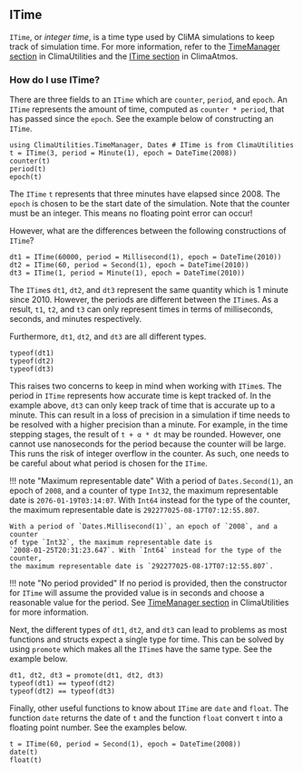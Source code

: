 ## ITime

`ITime`, or _integer time_, is a time type used by CliMA simulations to keep
track of simulation time. For more information, refer to the
[TimeManager section](https://clima.github.io/ClimaUtilities.jl/stable/timemanager/)
in ClimaUtilities and the
[ITime section](https://clima.github.io/ClimaAtmos.jl/stable/itime/) in ClimaAtmos.

### How do I use ITime?

There are three fields to an `ITime` which are `counter`, `period`, and `epoch`.
An `ITime` represents the amount of time, computed as `counter * period`, that
has passed since the `epoch`. See the example below of constructing an `ITime`.

```@repl itime
using ClimaUtilities.TimeManager, Dates # ITime is from ClimaUtilities
t = ITime(3, period = Minute(1), epoch = DateTime(2008))
counter(t)
period(t)
epoch(t)
```

The `ITime` `t` represents that three minutes have elapsed since 2008. The
`epoch` is chosen to be the start date of the simulation. Note that the counter
must be an integer. This means no floating point error can occur!

However, what are the differences between the following constructions of
`ITime`?

```@repl itime
dt1 = ITime(60000, period = Millisecond(1), epoch = DateTime(2010))
dt2 = ITime(60, period = Second(1), epoch = DateTime(2010))
dt3 = ITime(1, period = Minute(1), epoch = DateTime(2010))
```

The `ITime`s `dt1`, `dt2`, and `dt3` represent the same quantity which is 1
minute since 2010. However, the periods are different between the `ITime`s. As a
result, `t1`, `t2`, and `t3` can only represent times in terms of milliseconds,
seconds, and minutes respectively.

Furthermore, `dt1`, `dt2`, and `dt3` are all different types.
```@repl itime
typeof(dt1)
typeof(dt2)
typeof(dt3)
```

This raises two concerns to keep in mind when working with `ITime`s. The period
in `ITime` represents how accurate time is kept tracked of. In the example
above, `dt3` can only keep track of time that is accurate up to a minute.  This
can result in a loss of precision in a simulation if time needs to be resolved
with a higher precision than a minute. For example, in the time stepping stages,
the result of `t + α * dt` may be rounded. However, one cannot use nanoseconds
for the period because the counter will be large. This runs the risk of integer
overflow in the counter. As such, one needs to be careful about what period is
chosen for the `ITime`.

!!! note "Maximum representable date"
    With a period of `Dates.Second(1)`, an epoch of `2008`, and a counter of
    type `Int32`, the maximum representable date is `2076-01-19T03:14:07`. With
    `Int64` instead for the type of the counter, the maximum representable date is
    `292277025-08-17T07:12:55.807`.

    With a period of `Dates.Millisecond(1)`, an epoch of `2008`, and a counter
    of type `Int32`, the maximum representable date is
    `2008-01-25T20:31:23.647`. With `Int64` instead for the type of the counter,
    the maximum representable date is `292277025-08-17T07:12:55.807`.

!!! note "No period provided"
    If no period is provided, then the constructor for `ITime` will assume the
    provided value is in seconds and choose a reasonable value for the period.
    See
    [TimeManager section](https://clima.github.io/ClimaUtilities.jl/stable/timemanager/)
    in ClimaUtilities for more information.

Next, the different types of `dt1`, `dt2`, and `dt3` can lead to problems as
most functions and structs expect a single type for time. This can be solved
by using `promote` which makes all the `ITime`s have the same type. See the
example below.

```@repl itime
dt1, dt2, dt3 = promote(dt1, dt2, dt3)
typeof(dt1) == typeof(dt2)
typeof(dt2) == typeof(dt3)
```

Finally, other useful functions to know about `ITime` are `date` and `float`.
The function `date` returns the date of `t` and the function `float` convert `t`
into a floating point number. See the examples below.

```@repl itime
t = ITime(60, period = Second(1), epoch = DateTime(2008))
date(t)
float(t)
```
